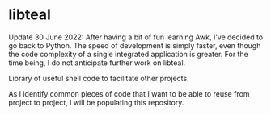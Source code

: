 # libteal

Update 30 June 2022: After having a bit of fun learning Awk, I've decided to go back to Python. The speed
of development is simply faster, even though the code complexity of a single integrated application is
greater. For the time being, I do not anticipate further work on libteal.

Library of useful shell code to facilitate other projects.

As I identify common pieces of code that I want to be able to reuse from project to project, I will be
populating this repository.
